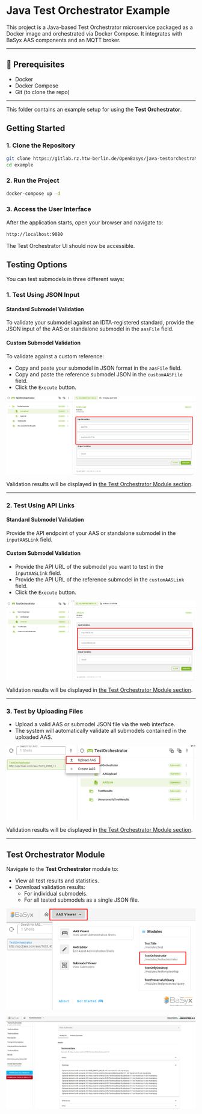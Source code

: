 # Java Test Orchestrator Example

This project is a Java-based Test Orchestrator microservice packaged as a Docker image and orchestrated via Docker Compose. It integrates with BaSyx AAS components and an MQTT broker.

---

## 🔧 Prerequisites

- Docker
- Docker Compose
- Git (to clone the repo)

---

This folder contains an example setup for using the **Test Orchestrator**.

## Getting Started

### 1. **Clone the Repository**

```bash
git clone https://gitlab.rz.htw-berlin.de/OpenBasys/java-testorchestrator.git
cd example
```


### 2. Run the Project

```bash
docker-compose up -d
```
### 3. Access the User Interface

After the application starts, open your browser and navigate to:
```bash
http://localhost:9080
```
The Test Orchestrator UI should now be accessible.

## Testing Options

You can test submodels in three different ways:

### 1. Test Using JSON Input

#### Standard Submodel Validation
To validate your submodel against an IDTA-registered standard, provide the JSON input of the AAS or standalone submodel in the `aasFile` field.

#### Custom Submodel Validation
To validate against a custom reference:
- Copy and paste your submodel in JSON format in the `aasFile` field.
- Copy and paste the reference submodel JSON in the `customAASFile` field.
- Click the `Execute` button.

![Test_Orchestrator_JSON](./logo/Test_Orchestrator_JSON.png)

Validation results will be displayed in [the Test Orchestrator Module section](#test-orchestrator-module).


---

### 2. Test Using API Links

#### Standard Submodel Validation
Provide the API endpoint of your AAS or standalone submodel in the `inputAASLink` field.

#### Custom Submodel Validation
- Provide the API URL of the submodel you want to test in the `inputAASLink` field.
- Provide the API URL of the reference submodel in the `customAASLink` field.
- Click the `Execute` button.

![Test_Orchestrator_API](./logo/Test_Orchestrator_API.png)

Validation results will be displayed in [the Test Orchestrator Module section](#test-orchestrator-module).

---

### 3. Test by Uploading Files

- Upload a valid AAS or submodel JSON file via the web interface.
- The system will automatically validate all submodels contained in the uploaded AAS.

![Test_Orchestrator_Upload](./logo/Test_Orchestrator_Upload.png)


Validation results will be displayed in [the Test Orchestrator Module section](#test-orchestrator-module).

---

## Test Orchestrator Module

Navigate to the **Test Orchestrator** module to:
- View all test results and statistics.
- Download validation results:
  - For individual submodels.
  - For all tested submodels as a single JSON file.

![Test_Orchestrator_Module](./logo/Test_Orchestrator_Module.png)


![Module_Visu](./logo/Module_Visu.PNG)

